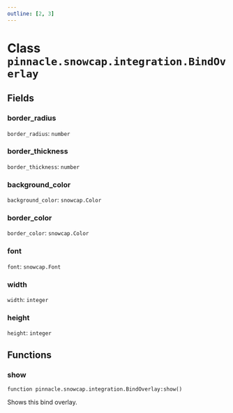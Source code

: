 ```yaml
---
outline: [2, 3]
---
```


# Class `pinnacle.snowcap.integration.BindOverlay`




## Fields

### border_radius

`border_radius`: <code>number</code>



### border_thickness

`border_thickness`: <code>number</code>



### background_color

`background_color`: <code>snowcap.Color</code>



### border_color

`border_color`: <code>snowcap.Color</code>



### font

`font`: <code>snowcap.Font</code>



### width

`width`: <code>integer</code>



### height

`height`: <code>integer</code>




## Functions

### <Badge type="method" text="method" /> show

<div class="language-lua"><pre><code>function pinnacle.snowcap.integration.BindOverlay:show()</code></pre></div>

Shows this bind overlay.





